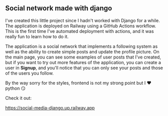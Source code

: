 ## Social network made with django

I've created this little project since I hadn't worked with Django for a while. The application is deployed on Railway using a GitHub Actions workflow. This is the first time I've automated deployment with actions, and it was really fun to learn how to do it.

The application is a social network that implements a following system as well as the ability to create simple posts and update the profile picture. On the main page, you can see some examples of user posts that I've created, but if you want to try out more features of the application, you can create a user in **Signup**, and you'll notice that you can only see your posts and those of the users you follow.

By the way sorry for the styles, frontend is not my strong point but I ❤️ python :smirk:

Check it out:

https://social-media-django.up.railway.app
